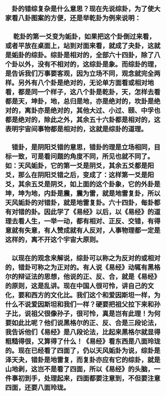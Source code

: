 &emsp;卦的错综复杂是什么意思？现在先说综卦，为了使大家看八卦图案的方便，还是举乾卦为例来说明：
---
&emsp; 乾卦的第一爻变为姤卦，如果把这个卦倒过来看，或者平放在桌面上，站到对面来看，就成了夬卦，这就是姤卦的综卦。综卦是相对的，全部六十四卦，除了八个卦以外，没有不相对的，这综卦是象。而综卦的理，是告诉我们万事要客观，因为立场不同，观念就完全两样。另外有八个卦是绝对的，无论单方面看或相对地看，都是同一个样子，这八个卦是乾卦，天，怎样去看都是天，坤卦，地，总归是地，亦是绝对的，坎卦是绝对的，离卦亦是绝对的，其他大过、小过、颐、中孚也都是绝对的，除此之外，其余五十六卦都是相对的，这表明宇宙间事物都是相对的，这就是综卦的道理。
---
&emsp;错卦，是阴阳爻错的意思，错卦的理是立场相同，目标一致，可是看问题的角度不同，所见也就不同了。如：天风姤卦，它的第一爻是阴爻，其余五爻都是阳爻，那么在阴阳爻错之后，变成了：这样第一爻是阳爻，其余五爻是阴爻，如上面的这个卦象，它的外卦是坤，坤为地，内卦是震，震为雷，就是地雷复卦，所以天风姤卦的对错卦，就是地雷复卦。六十四卦，每卦都有对错的卦。因此学了《易经》以后，以《易经》的道理去看人生，一举一动，都有相对、正反、交错，有得意就有失意，有人赞成就有人反对，人事物理都一定是这样的，离不开这个宇宙大原则。
---
&emsp;以现在的观念来解说，综卦可以称之为反对的或相对的，错卦可称之为正对的。有人说《易经》动辄有黑格尔的辩证法的思想，他说的正、反、合，就是《易经》的原则，这是乱讲。现在中国人很可怜，讲自己的文化，要和西方的文化比。我们这个和爱因斯坦一样，为什么不说爱因斯坦和我们一样？硬要把祖父拉下来和孙子比，说祖父很像孙子，很可怜，真是岂有此理！为何要如此比呢？他们说黑格尔的正、反、合是三段论法，我告诉他们《易经》是八段论法，比起来黑格尔就显得粗糙得很，又算得了什么！《易经》看东西是八面玲珑的。现在已经看了四面了，仍以天风姤卦为说，综卦是泽天夬，错卦是地雷复，而复卦亦应有它的综卦，就是山地剥，这岂不是看了四面，所以《易经》的头脑，一件事初到手，处理起来，四面都要注意到，不但要注意四面，还要八面玲珑。
---
